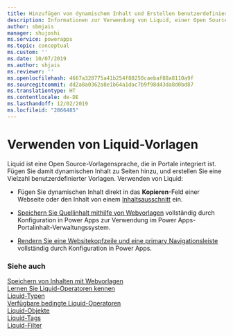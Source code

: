 ```yaml
---
title: Hinzufügen von dynamischem Inhalt und Erstellen benutzerdefinierter Vorlagen für ein Portal | MicrosoftDocs
description: Informationen zur Verwendung von Liquid, einer Open Source-Vorlagensprache in Ihren Portale.
author: sbmjais
manager: shujoshi
ms.service: powerapps
ms.topic: conceptual
ms.custom: ''
ms.date: 10/07/2019
ms.author: shjais
ms.reviewer: ''
ms.openlocfilehash: 4667a328775a41b254f80250caebaf88a8110a9f
ms.sourcegitcommit: dd2a8a0362a8e1b64a1dac7b9f98d43da8d0bd87
ms.translationtype: HT
ms.contentlocale: de-DE
ms.lasthandoff: 12/02/2019
ms.locfileid: "2866485"
---
```

# <a name="work-with-liquid-templates"></a>Verwenden von Liquid-Vorlagen

Liquid ist eine Open Source-Vorlagensprache, die in Portale integriert ist. Fügen Sie damit dynamischen Inhalt zu Seiten hinzu, und erstellen Sie eine Vielzahl benutzerdefinierter Vorlagen. Verwenden von Liquid:

- Fügen Sie dynamischen Inhalt direkt in das **Kopieren**-Feld einer Webseite oder den Inhalt von einem [Inhaltsausschnitt](../configure/customize-content-snippets.md) ein.  

- [Speichern Sie Quellinhalt mithilfe von Webvorlagen](store-content-web-templates.md) vollständig durch Konfiguration in Power Apps zur Verwendung im Power Apps-Portalinhalt-Verwaltungssystem.  

- [Rendern Sie eine Websitekopfzeile und eine primary Navigationsleiste](render-site-header-primary-navigation.md) vollständig durch Konfiguration in Power Apps.  


### <a name="see-also"></a>Siehe auch

[Speichern von Inhalten mit Webvorlagen](store-content-web-templates.md)  
[Lernen Sie Liquid-Operatoren kennen](liquid-operators.md)  
[Liquid-Typen](liquid-types.md)  
[Verfügbare bedingte Liquid-Operatoren](liquid-conditional-operators.md)  
[Liquid-Objekte](liquid-objects.md)  
[Liquid-Tags](liquid-tags.md)  
[Liquid-Filter](liquid-filters.md)  

